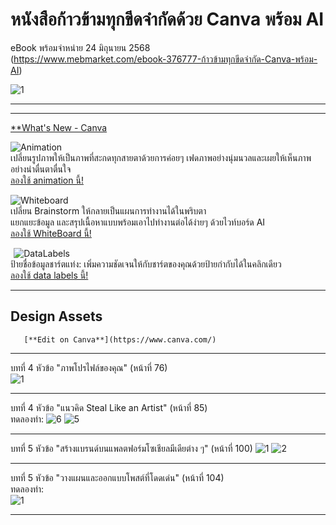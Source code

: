 # หนังสือก้าวข้ามทุกขีดจำกัดด้วย Canva พร้อม AI 
eBook พร้อมจำหน่าย 24 มิถุนายน 2568     
(https://www.mebmarket.com/ebook-376777-ก้าวข้ามทุกขีดจำกัด-Canva-พร้อม-AI)

![1](https://github.com/user-attachments/assets/95fe8b63-000d-4bf7-b1a4-7d3c82ed5f89)


----------
----   
[**What's New - Canva](https://www.canva.com/whats-new)   

![Animation](https://github.com/user-attachments/assets/665bfb20-5173-4b30-b532-073769f034d5)    
เปลี่ยนรูปภาพให้เป็นภาพที่สะกดทุกสายตาด้วยการค่อยๆ เฟดภาพอย่างนุ่มนวลและเผยให้เห็นภาพอย่างน่าตื่นตาตื่นใจ    
[ลองใช้ animation นี้! ](https://www.canva.com/design/DAGrdmD04rM/tjOZT_rb9afqux47-ZPaHw/edit?ui=eyJBIjp7IkIiOnsiQiI6dHJ1ZX19LCJHIjp7IkIiOnRydWUsIlIiOnRydWUsIlEiOnsiQSI6eyJBPyI6IjEifX19fQ) 

![Whiteboard](https://github.com/user-attachments/assets/5ab3b6c1-fbed-4a0b-9794-80cee96f4ab5)    
เปลี่ยน Brainstorm ให้กลายเป็นแผนการทำงานได้ในพริบตา   
แยกแยะข้อมูล และสรุปเนื้อหาแบบพร้อมเอาไปทำงานต่อได้ง่ายๆ ด้วยไวท์บอร์ด AI   
[ลองใช้ WhiteBoard นี้! ](https://www.canva.com/design/DAGrduH7ouI/R37EdQixTWllkKJCB_7wyw/edit?ui=eyJBIjp7IkIiOnsiQiI6dHJ1ZX19LCJHIjp7IkIiOnRydWUsIlIiOnRydWUsIlEiOnsiQSI6eyJBPyI6InkifX19fQ)   

 
![DataLabels](https://github.com/user-attachments/assets/e2da3a1d-8c18-4702-ab37-b7db252b5a92)   
ป้ายชื่อข้อมูลชาร์ตแท่ง: เพิ่มความชัดเจนให้กับชาร์ตของคุณด้วยป้ายกำกับได้ในคลิกเดียว   
[ลองใช้ data labels นี้!](https://www.canva.com/design/DAGrdsMfJJ0/YeFtKGDjwDmT_QJk7yQImQ/edit)
 

----   

## Design Assets

       [**Edit on Canva**](https://www.canva.com/)
----------------    
    
    
บทที่ 4 หัวข้อ "ภาพโปรไฟล์ของคุณ" (หน้าที่ 76)      
![1](https://github.com/user-attachments/assets/c13ddf29-190e-4405-a2aa-ac7862aeb73f)

-----------

บทที่ 4 หัวข้อ "แนวคิด Steal Like an Artist" (หน้าที่ 85)     
ทดลองทำ:
![6](https://github.com/user-attachments/assets/5813d453-a6ba-4ec1-80a1-9782992ff79b)
![5](https://github.com/user-attachments/assets/133eace6-1115-424b-af56-7a2517b0e4b2)

-----------

บทที่ 5 หัวข้อ "สร้างแบรนด์บนแพลตฟอร์มโซเชียลมีเดียต่าง ๆ" (หน้าที่ 100)
![1](https://github.com/user-attachments/assets/d6ebab9b-cd24-435a-bda9-258b038aa21b)
![2](https://github.com/user-attachments/assets/20a9c72c-ece8-41fb-8d70-7add4803ac22)

-----------

บทที่ 5 หัวข้อ "วางแผนและออกแบบโพสต์ที่โดดเด่น" (หน้าที่ 104)    
ทดลองทำ:  
![1](https://github.com/user-attachments/assets/954c5ca3-ebf0-4bc4-8cf6-bc76fa19c6df)

-----------


